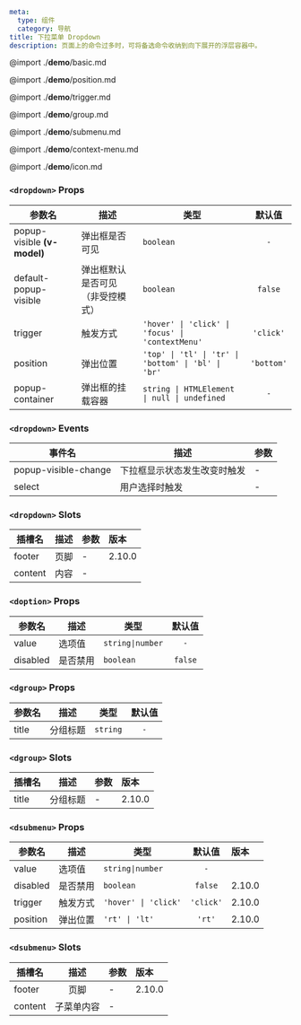 ```yaml
meta:
  type: 组件
  category: 导航
title: 下拉菜单 Dropdown
description: 页面上的命令过多时，可将备选命令收纳到向下展开的浮层容器中。
```

@import ./__demo__/basic.md

@import ./__demo__/position.md

@import ./__demo__/trigger.md

@import ./__demo__/group.md

@import ./__demo__/submenu.md

@import ./__demo__/context-menu.md

@import ./__demo__/icon.md


### `<dropdown>` Props

|参数名|描述|类型|默认值|
|---|---|---|:---:|
|popup-visible **(v-model)**|弹出框是否可见|`boolean`|`-`|
|default-popup-visible|弹出框默认是否可见（非受控模式）|`boolean`|`false`|
|trigger|触发方式|`'hover' \| 'click' \| 'focus' \| 'contextMenu'`|`'click'`|
|position|弹出位置|`'top' \| 'tl' \| 'tr' \| 'bottom' \| 'bl' \| 'br'`|`'bottom'`|
|popup-container|弹出框的挂载容器|`string \| HTMLElement \| null \| undefined`|`-`|
### `<dropdown>` Events

|事件名|描述|参数|
|---|---|---|
|popup-visible-change|下拉框显示状态发生改变时触发|-|
|select|用户选择时触发|-|
### `<dropdown>` Slots

|插槽名|描述|参数|版本|
|---|:---:|---|:---|
|footer|页脚|-|2.10.0|
|content|内容|-||




### `<doption>` Props

|参数名|描述|类型|默认值|
|---|---|---|:---:|
|value|选项值|`string\|number`|`-`|
|disabled|是否禁用|`boolean`|`false`|




### `<dgroup>` Props

|参数名|描述|类型|默认值|
|---|---|---|:---:|
|title|分组标题|`string`|`-`|
### `<dgroup>` Slots

|插槽名|描述|参数|版本|
|---|:---:|---|:---|
|title|分组标题|-|2.10.0|




### `<dsubmenu>` Props

|参数名|描述|类型|默认值|版本|
|---|---|---|:---:|:---|
|value|选项值|`string\|number`|`-`||
|disabled|是否禁用|`boolean`|`false`|2.10.0|
|trigger|触发方式|`'hover' \| 'click'`|`'click'`|2.10.0|
|position|弹出位置|`'rt' \| 'lt'`|`'rt'`|2.10.0|
### `<dsubmenu>` Slots

|插槽名|描述|参数|版本|
|---|:---:|---|:---|
|footer|页脚|-|2.10.0|
|content|子菜单内容|-||


